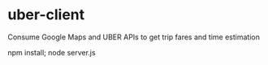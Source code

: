 # uber-client
Consume Google Maps and UBER APIs to get trip fares and time estimation

npm install;
node server.js
